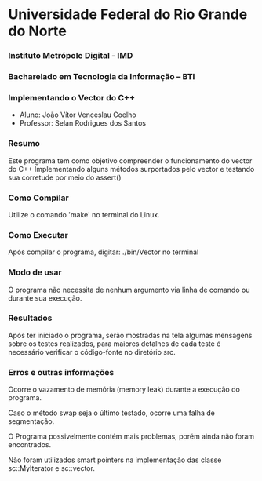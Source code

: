 # Universidade Federal do Rio Grande do Norte
### Instituto Metrópole Digital - IMD
### Bacharelado em Tecnologia da Informação – BTI

### Implementando o Vector do C++

- Aluno: João Vítor Venceslau Coelho
- Professor: Selan Rodrigues dos Santos

### Resumo

Este programa tem como objetivo compreender o funcionamento do vector do C++
Implementando alguns métodos surportados pelo vector e testando sua corretude por meio do assert()

### Como Compilar
Utilize o comando 'make' no terminal do Linux.

### Como Executar
Após compilar o programa, digitar: ./bin/Vector no terminal

### Modo de usar
O programa não necessita de nenhum argumento via linha de comando ou durante sua execução.

### Resultados
Após ter iniciado o programa, serão mostradas na tela algumas mensagens sobre os testes realizados, para maiores detalhes de cada teste é necessário verificar o código-fonte no diretório src.

### Erros e outras informações
Ocorre o vazamento de memória (memory leak) durante a execução do programa.

Caso o método swap seja o último testado, ocorre uma falha de segmentação.

O Programa possivelmente contém mais problemas, porém ainda não foram encontrados.

Não foram utilizados smart pointers na implementação das classe sc::MyIterator e sc::vector.

